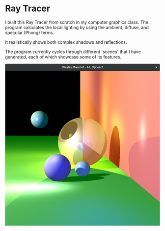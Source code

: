 # Ray Tracer

I built this Ray Tracer from scratch in my computer graphics class. The program calculates
the local lighting by using the ambient, diffuse, and specular (Phong) terms.

It realistically shows both complex shadows and reflections.

The program currently cycles through different 'scenes' that I have generated, each of
which showcase some of its features.

![Sample Image Generated by Ray Tracer](ray-tracer-image.png)
